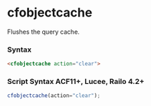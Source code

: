 # cfobjectcache

Flushes the query cache.

### Syntax

```html
<cfobjectcache action="clear">
```

### Script Syntax ACF11+, Lucee, Railo 4.2+

```javascript
cfobjectcache(action="clear");
```
